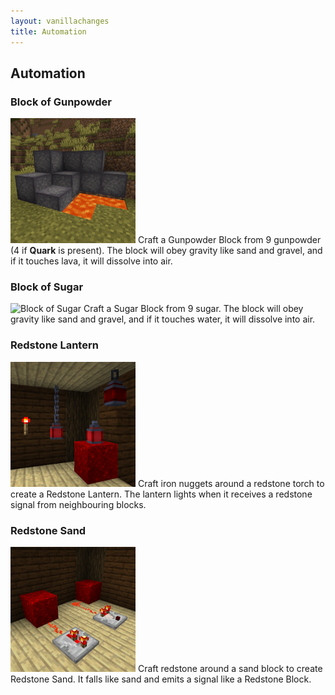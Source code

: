 ```yaml
---
layout: vanillachanges
title: Automation
---
```


## Automation

### Block of Gunpowder
![Block of Gunpowder](https://github.com/svenhjol/Charm-Assets/blob/master/web/charm-features/gunpowder-block.png?raw=true)
Craft a Gunpowder Block from 9 gunpowder (4 if **Quark** is present).
The block will obey gravity like sand and gravel, and if it touches lava, it will dissolve into air.

### Block of Sugar
![Block of Sugar](https://raw.githubusercontent.com/svenhjol/Charm-Assets/master/web/charm-features/nope.png)
Craft a Sugar Block from 9 sugar.
The block will obey gravity like sand and gravel, and if it touches water, it will dissolve into air.

### Redstone Lantern
![Redstone Lantern](https://github.com/svenhjol/Charm-Assets/blob/master/web/charm-features/redstone-lantern.png?raw=true)
Craft iron nuggets around a redstone torch to create a Redstone Lantern.
The lantern lights when it receives a redstone signal from neighbouring blocks.

### Redstone Sand
![Redstone Sand](https://github.com/svenhjol/Charm-Assets/blob/master/web/charm-features/redstone.png?raw=true)
Craft redstone around a sand block to create Redstone Sand.
It falls like sand and emits a signal like a Redstone Block.
